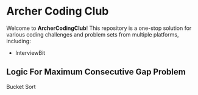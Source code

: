 # Archer Coding Club

Welcome to **ArcherCodingClub**! This repository is a one-stop solution for various coding challenges and problem sets from multiple platforms, including:

- InterviewBit




## Logic For Maximum Consecutive Gap Problem

  Bucket Sort


